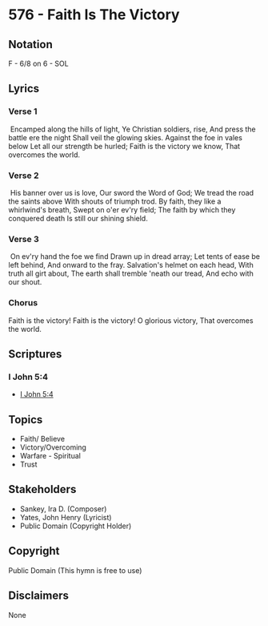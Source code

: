 # 576 - Faith Is The Victory

## Notation

F - 6/8 on 6 - SOL

## Lyrics

### Verse 1

 Encamped along the hills of light, Ye Christian soldiers, rise, And press the battle ere the night Shall veil the glowing skies. Against the foe in vales below Let all our strength be hurled; Faith is the victory we know, That overcomes the world. 

### Verse 2

 His banner over us is love, Our sword the Word of God; We tread the road the saints above With shouts of triumph trod.  By faith, they like a whirlwind's breath, Swept on o'er ev'ry field; The faith by which they conquered death Is still our shining shield.

### Verse 3

 On ev'ry hand the foe we find Drawn up in dread array; Let tents of ease be left behind, And onward to the fray. Salvation's helmet on each head, With truth all girt about, The earth shall tremble 'neath our tread, And echo with our shout.

### Chorus

Faith is the victory! Faith is the victory! O glorious victory, That overcomes the world. 


## Scriptures

### I John 5:4

- [I John 5:4](https://www.biblegateway.com/passage/?search=I%20John%205%3A4)


## Topics

- Faith/ Believe
- Victory/Overcoming
- Warfare - Spiritual
- Trust

## Stakeholders

- Sankey, Ira D. (Composer)
- Yates, John Henry (Lyricist)
- Public Domain (Copyright Holder)

## Copyright

Public Domain
(This hymn is free to use)

## Disclaimers

None

